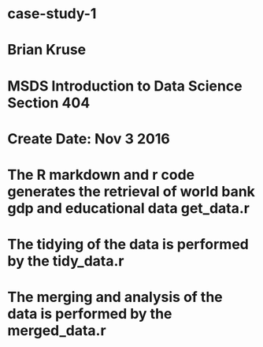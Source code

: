 # case-study-1
# Brian Kruse
# MSDS Introduction to Data Science Section 404
# Create Date: Nov 3 2016
# The R markdown and r code generates the retrieval of world bank gdp and educational data get_data.r
# The tidying of the data is performed by the tidy_data.r
# The merging and analysis of the data is performed by the merged_data.r
